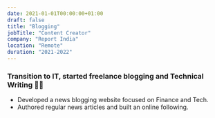 ```yaml
---
date: 2021-01-01T00:00:00+01:00
draft: false
title: "Blogging"
jobTitle: "Content Creator"
company: "Report India"
location: "Remote"
duration: "2021-2022"
---
```

### Transition to IT, started freelance blogging and Technical Writing ✍🏼

- Developed a news blogging website focused on Finance and Tech.
- Authored regular news articles and built an online following.
